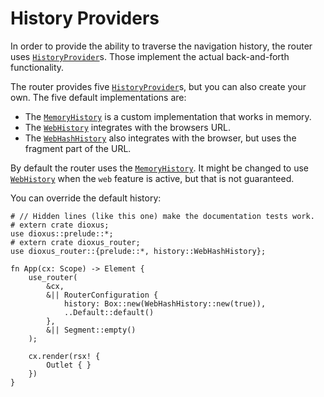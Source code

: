 # History Providers

In order to provide the ability to traverse the navigation history, the router
uses [`HistoryProvider`]s. Those implement the actual back-and-forth
functionality.

The router provides five [`HistoryProvider`]s, but you can also create your own.
The five default implementations are:
- The [`MemoryHistory`] is a custom implementation that works in memory.
- The [`WebHistory`] integrates with the browsers URL.
- The [`WebHashHistory`] also integrates with the browser, but uses the fragment
  part of the URL.

By default the router uses the [`MemoryHistory`]. It might be changed to use
[`WebHistory`] when the `web` feature is active, but that is not guaranteed.

You can override the default history:
```rust,no_run
# // Hidden lines (like this one) make the documentation tests work.
# extern crate dioxus;
use dioxus::prelude::*;
# extern crate dioxus_router;
use dioxus_router::{prelude::*, history::WebHashHistory};

fn App(cx: Scope) -> Element {
    use_router(
        &cx,
        &|| RouterConfiguration {
            history: Box::new(WebHashHistory::new(true)),
            ..Default::default()
        },
        &|| Segment::empty()
    );

    cx.render(rsx! {
        Outlet { }
    })
}
```

[`HistoryProvider`]: https://docs.rs/dioxus-router-core/latest/dioxus_router_core/history/trait.HistoryProvider.html
[`MemoryHistory`]: https://docs.rs/dioxus-router-core/latest/dioxus_router_core/history/struct.MemoryHistory.html
[`WebHistory`]: https://docs.rs/dioxus-router-core/latest/dioxus_router_core/history/struct.WebHistory.html
[`WebHashHistory`]: https://docs.rs/dioxus-router-core/latest/dioxus_router_core/history/struct.WebHashHistory.html
